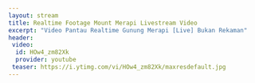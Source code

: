 ```yaml
---
layout: stream
title: Realtime Footage Mount Merapi Livestream Video
excerpt: "Video Pantau Realtime Gunung Merapi [Live] Bukan Rekaman"
header:
 video:
  id: HOw4_zm82Xk
  provider: youtube
 teaser: https://i.ytimg.com/vi/HOw4_zm82Xk/maxresdefault.jpg
---
```

